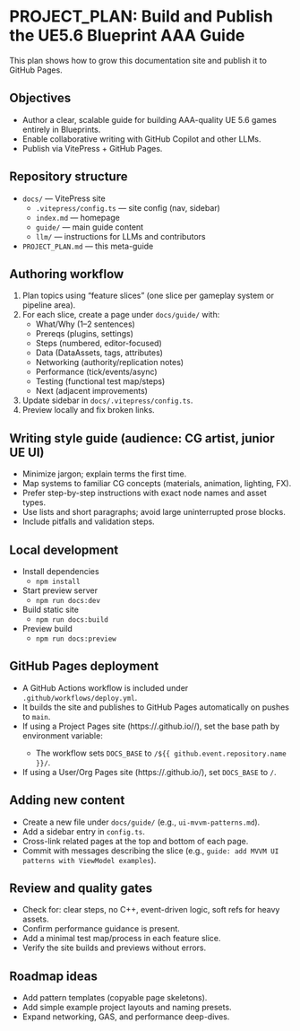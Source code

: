 # PROJECT_PLAN: Build and Publish the UE5.6 Blueprint AAA Guide

This plan shows how to grow this documentation site and publish it to GitHub Pages.

## Objectives

- Author a clear, scalable guide for building AAA-quality UE 5.6 games entirely in Blueprints.
- Enable collaborative writing with GitHub Copilot and other LLMs.
- Publish via VitePress + GitHub Pages.

## Repository structure

- `docs/` — VitePress site
  - `.vitepress/config.ts` — site config (nav, sidebar)
  - `index.md` — homepage
  - `guide/` — main guide content
  - `llm/` — instructions for LLMs and contributors
- `PROJECT_PLAN.md` — this meta-guide

## Authoring workflow

1. Plan topics using “feature slices” (one slice per gameplay system or pipeline area).
2. For each slice, create a page under `docs/guide/` with:
   - What/Why (1–2 sentences)
   - Prereqs (plugins, settings)
   - Steps (numbered, editor-focused)
   - Data (DataAssets, tags, attributes)
   - Networking (authority/replication notes)
   - Performance (tick/events/async)
   - Testing (functional test map/steps)
   - Next (adjacent improvements)
3. Update sidebar in `docs/.vitepress/config.ts`.
4. Preview locally and fix broken links.

## Writing style guide (audience: CG artist, junior UE UI)

- Minimize jargon; explain terms the first time.
- Map systems to familiar CG concepts (materials, animation, lighting, FX).
- Prefer step-by-step instructions with exact node names and asset types.
- Use lists and short paragraphs; avoid large uninterrupted prose blocks.
- Include pitfalls and validation steps.

## Local development

- Install dependencies
  - `npm install`
- Start preview server
  - `npm run docs:dev`
- Build static site
  - `npm run docs:build`
- Preview build
  - `npm run docs:preview`

## GitHub Pages deployment

- A GitHub Actions workflow is included under `.github/workflows/deploy.yml`.
- It builds the site and publishes to GitHub Pages automatically on pushes to `main`.
- If using a Project Pages site (https://<user>.github.io/<repo>/), set the base path by environment variable:
  - The workflow sets `DOCS_BASE` to `/${{ github.event.repository.name }}/`.
- If using a User/Org Pages site (https://<user>.github.io/), set `DOCS_BASE` to `/`.

## Adding new content

- Create a new file under `docs/guide/` (e.g., `ui-mvvm-patterns.md`).
- Add a sidebar entry in `config.ts`.
- Cross-link related pages at the top and bottom of each page.
- Commit with messages describing the slice (e.g., `guide: add MVVM UI patterns with ViewModel examples`).

## Review and quality gates

- Check for: clear steps, no C++, event-driven logic, soft refs for heavy assets.
- Confirm performance guidance is present.
- Add a minimal test map/process in each feature slice.
- Verify the site builds and previews without errors.

## Roadmap ideas

- Add pattern templates (copyable page skeletons).
- Add simple example project layouts and naming presets.
- Expand networking, GAS, and performance deep-dives.
